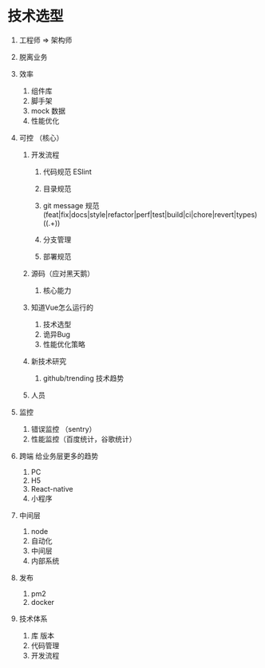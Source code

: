 # 技术选型

1. 工程师 => 架构师

2. 脱离业务

3. 效率
   1. 组件库
   2. 脚手架
   3. mock 数据
   4. 性能优化

4. 可控 （核心）
   1. 开发流程
      1. 代码规范 ESlint

      2. 目录规范 

      3. git message 规范 (feat|fix|docs|style|refactor|perf|test|build|ci|chore|revert|types)(\(.+\))

      4. 分支管理

      5. 部署规范

   2. 源码（应对黑天鹅）
      1. 核心能力
   2. 知道Vue怎么运行的
      1. 技术选型
      2. 诡异Bug
      3. 性能优化策略

   3. 新技术研究

      1. github/trending 技术趋势
   
   4. 人员
   
5. 监控
   1. 错误监控 （sentry）
   2. 性能监控（百度统计，谷歌统计）
   
6. 跨端 给业务层更多的趋势
      1. PC  
      2. H5
      3. React-native
      4. 小程序
      
7. 中间层
   1. node
   2. 自动化
   3. 中间层
   4. 内部系统

8. 发布
   1. pm2
   2. docker

9. 技术体系
   1. 库 版本
   2. 代码管理
   3. 开发流程

